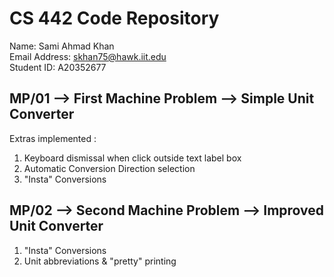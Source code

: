 # CS 442 Code Repository

Name: Sami Ahmad Khan   
Email Address: skhan75@hawk.iit.edu  
Student ID: A20352677   

## MP/01 --> First Machine Problem --> Simple Unit Converter

Extras implemented :      

1. Keyboard dismissal when click outside text label box   
2. Automatic Conversion Direction selection   
3. "Insta" Conversions

## MP/02 --> Second Machine Problem --> Improved Unit Converter

1. "Insta" Conversions
2. Unit abbreviations & "pretty" printing